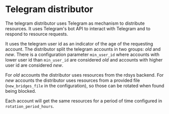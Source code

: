 Telegram distributor
====================

The telegram distributor uses Telegram as mechanism to distribute resources. It 
uses Telegram's bot API to interact with Telegram and to respond to resource 
requests.

It uses the telegram user id as an indicator of the age of the requesting 
account. The distributor split the telegram accounts in two groups: *old* and 
*new*. There is a configuration parameter `min_user_id` where accounts with 
lower user id than `min_user_id` are considered *old* and accounts with higher 
user id are considered *new*.

For *old* accounts the distributor uses resources from the rdsys backend. For 
*new* accounts the distributor uses resources from a provided file 
(`new_bridges_file` in the configuration), so those can be rotated when found 
being blocked.

Each account will get the same resources for a period of time configured in 
`rotation_period_hours`.
